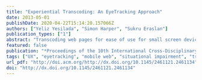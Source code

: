 ```yaml
---
title: "Experiential Transcoding: An EyeTracking Approach"
date: 2013-05-01
publishDate: 2020-04-22T15:14:20.157066Z
authors: ["Yeliz Yesilada", "Simon Harper", "Sukru Eraslan"]
publication_types: ["1"]
abstract: "Transcoding web pages for ease of use for small screen device users and for disabled users have been researched extensively. However, there has been very little research on transcoding web pages based on understanding and predicting users' experiences. In this paper, we discuss the concept of experience-based transcoding, called \"experiential transcoding\", and present our initial work on identifying patterns in eye-tracking data to guide transcoding of web pages for improving the experience of blind and situationally impaired users."
featured: false
publication: "*Proceedings of the 10th International Cross-Disciplinary Conference on Web Accessibility*"
tags: ["UX", "eyetracking", "mobile web", "situational impairment", "transcoding", "visual disability"]
url_pdf: "http://doi.acm.org/http://dx.doi.org/10.1145/2461121.2461134"
doi: "http://dx.doi.org/10.1145/2461121.2461134"
---
```


